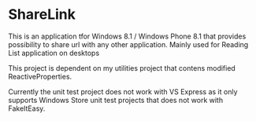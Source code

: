 ShareLink
=========

This is an application tfor Windows 8.1 / Windows Phone 8.1 that provides possibility to share url with any other application. Mainly used for Reading List application on desktops 

This project is dependent on my utilities project that contens modified ReactiveProperties.

Currently the unit test project does not work with VS Express as it only supports Windows Store unit test projects that does not work with FakeItEasy.
